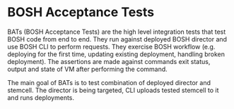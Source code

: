 # BOSH Acceptance Tests

BATs (BOSH Acceptance Tests) are the high level integration tests that test BOSH code from end to end. They run against deployed BOSH director and use BOSH CLI to perform requests. They exercise BOSH workflow (e.g. deploying for the first time, updating existing deployment, handling broken deployment). The assertions are made against commands exit status, output and state of VM after performing the command.

The main goal of BATs is to test combination of deployed director and stemcell. The director is being targeted, CLI uploads tested stemcell to it and runs deployments.